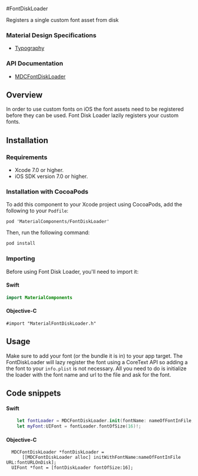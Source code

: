 #FontDiskLoader

Registers a single custom font asset from disk
<!--{: .intro :}-->

### Material Design Specifications

<ul class="icon-list">
  <li class="icon-link">
    <a href="https://www.google.com/design/spec/typography.html">
      Typography
    </a>
  </li>
</ul>

### API Documentation

<ul class="icon-list">
  <li class="icon-link">
    <a href="https://material-ext.appspot.com/mdc-ios-preview/components/FontDiskLoader/apidocs/Classes/MDCFontDiskLoader.html">
      MDCFontDiskLoader
    </a>
  </li>
</ul>

## Overview

In order to use custom fonts on iOS the font assets need to be registered before they can be used.
Font Disk Loader lazily registers your custom fonts.

## Installation

### Requirements

- Xcode 7.0 or higher.
- iOS SDK version 7.0 or higher.

### Installation with CocoaPods

To add this component to your Xcode project using CocoaPods, add the following to your `Podfile`:

~~~
pod 'MaterialComponents/FontDiskLoader'
~~~

Then, run the following command:

~~~ bash
pod install
~~~

### Importing

Before using Font Disk Loader, you'll need to import it:

<!--<div class="material-code-render" markdown="1">-->
#### Swift
~~~ swift
import MaterialComponents
~~~

#### Objective-C

~~~ objc
#import "MaterialFontDiskLoader.h"
~~~
<!--</div>-->

## Usage

Make sure to add your font (or the bundle it is in) to your app target. The FontDiskLoader will lazy
register the font using a CoreText API so adding a the font to your `info.plist` is not necessary.
All you need to do is initialize the loader with the font name and url to the file and ask for the
font.

## Code snippets

<!--<div class="material-code-render" markdown="1">-->
#### Swift
~~~ swift
    let fontLoader = MDCFontDiskLoader.init(fontName: nameOfFontInFile, fontURL: fontURLOnDisk);
    let myFont:UIFont = fontLoader.fontOfSize(16)!;
~~~

#### Objective-C
~~~ objc
  MDCFontDiskLoader *fontDiskLoader =
      [[MDCFontDiskLoader alloc] initWithFontName:nameOfFontInFile URL:fontURLOnDisk];
  UIFont *font = [fontDiskLoader fontOfSize:16];
~~~
<!--</div>-->
